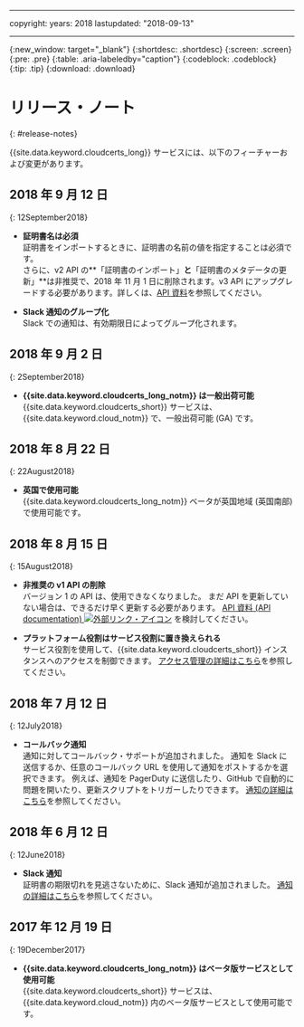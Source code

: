 
---
copyright:
  years: 2018
lastupdated: "2018-09-13"

---

{:new_window: target="_blank"}
{:shortdesc: .shortdesc}
{:screen: .screen}
{:pre: .pre}
{:table: .aria-labeledby="caption"}
{:codeblock: .codeblock}
{:tip: .tip}
{:download: .download}

# リリース・ノート
{: #release-notes}

{{site.data.keyword.cloudcerts_long}} サービスには、以下のフィーチャーおよび変更があります。

## 2018 年 9 月 12 日
{: 12September2018}

- **証明書名は必須**  
  証明書をインポートするときに、証明書の名前の値を指定することは必須です。  
  さらに、v2 API の**「証明書のインポート」**と**「証明書のメタデータの更新」**は非推奨で、2018 年 11 月 1 日に削除されます。v3 API にアップグレードする必要があります。詳しくは、[API 資料](https://console.bluemix.net/apidocs/certificate-manager)を参照してください。

- **Slack 通知のグループ化**  
  Slack での通知は、有効期限日によってグループ化されます。

## 2018 年 9 月 2 日
{: 2September2018}

- **{{site.data.keyword.cloudcerts_long_notm}} は一般出荷可能**  
  {{site.data.keyword.cloudcerts_short}} サービスは、{{site.data.keyword.cloud_notm}} で、一般出荷可能 (GA) です。

## 2018 年 8 月 22 日
{: 22August2018}

- **英国で使用可能**  
  {{site.data.keyword.cloudcerts_long_notm}} ベータが英国地域 (英国南部) で使用可能です。

## 2018 年 8 月 15 日
{: 15August2018}

- **非推奨の v1 API の削除**  
  バージョン 1 の API は、使用できなくなりました。 まだ API を更新していない場合は、できるだけ早く更新する必要があります。 [API 資料 (API documentation) ![外部リンク・アイコン](../../icons/launch-glyph.svg "外部リンク・アイコン")](https://console.bluemix.net/apidocs/) を検討してください。

- **プラットフォーム役割はサービス役割に置き換えられる**  
  サービス役割を使用して、{{site.data.keyword.cloudcerts_short}} インスタンスへのアクセスを制御できます。 [アクセス管理の詳細はこちら](access-management.html)を参照してください。

## 2018 年 7 月 12 日
{: 12July2018}

- **コールバック通知**  
  通知に対してコールバック・サポートが追加されました。 通知を Slack に送信するか、任意のコールバック URL を使用して通知をポストするかを選択できます。 例えば、通知を PagerDuty に送信したり、GitHub で自動的に問題を開いたり、更新スクリプトをトリガーしたりできます。 [通知の詳細はこちら](notifications-dashboard.html)を参照してください。

## 2018 年 6 月 12 日
{: 12June2018}

- **Slack 通知**  
  証明書の期限切れを見逃さないために、Slack 通知が追加されました。 [通知の詳細はこちら](notifications-dashboard.html)を参照してください。

## 2017 年 12 月 19 日
{: 19December2017}

- **{{site.data.keyword.cloudcerts_long_notm}} はベータ版サービスとして使用可能**  
  {{site.data.keyword.cloudcerts_short}} サービスは、{{site.data.keyword.cloud_notm}} 内のベータ版サービスとして使用可能です。
